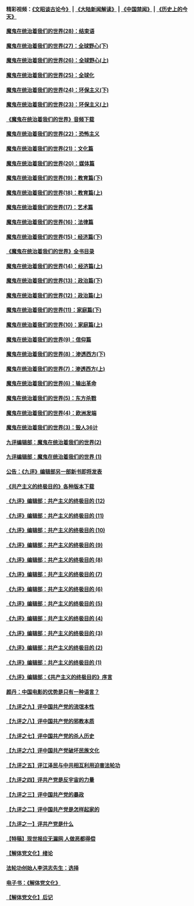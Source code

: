 #### 精彩视频：[《文昭谈古论今》](https://github.com/gfw-breaker/wenzhao) | [《大陆新闻解读》](https://github.com/gfw-breaker/ntdtv-comedy) | [《中国禁闻》](https://github.com/gfw-breaker/ntdtv-news) | [《历史上的今天》](https://github.com/gfw-breaker/today-in-history) 

#### [魔鬼在统治着我们的世界(28)：结束语](../pages/nsc422/n10936246.md?t=02021531) 

#### [魔鬼在统治着我们的世界(27)：全球野心(下)](../pages/nsc422/n10928319.md?t=02021531) 

#### [魔鬼在统治着我们的世界(26)：全球野心(上)](../pages/nsc422/n10900318.md?t=02021531) 

#### [魔鬼在统治着我们的世界(25)：全球化](../pages/nsc422/n10788205.md?t=02021531) 

#### [魔鬼在统治着我们的世界(24)：环保主义(下)](../pages/nsc422/n10695307.md?t=02021531) 

#### [魔鬼在统治着我们的世界(23)：环保主义(上)](../pages/nsc422/n10688613.md?t=02021531) 

#### [《魔鬼在统治着我们的世界》音频下载](../pages/nsc422/n10635553.md?t=02021531) 

#### [魔鬼在统治着我们的世界(22)：恐怖主义](../pages/nsc422/n10614727.md?t=02021531) 

#### [魔鬼在统治着我们的世界(21)：文化篇](../pages/nsc422/n10597706.md?t=02021531) 

#### [魔鬼在统治着我们的世界(20)：媒体篇](../pages/nsc422/n10586579.md?t=02021531) 

#### [魔鬼在统治着我们的世界(19)：教育篇(下)](../pages/nsc422/n10564808.md?t=02021531) 

#### [魔鬼在统治着我们的世界(18)：教育篇(上)](../pages/nsc422/n10526970.md?t=02021531) 

#### [魔鬼在统治着我们的世界(17)：艺术篇](../pages/nsc422/n10499093.md?t=02021531) 

#### [魔鬼在统治着我们的世界(16)：法律篇](../pages/nsc422/n10485969.md?t=02021531) 

#### [魔鬼在统治着我们的世界(15)：经济篇(下)](../pages/nsc422/n10469975.md?t=02021531) 

#### [《魔鬼在统治着我们的世界》全书目录](../pages/nsc422/n10464261.md?t=02021531) 

#### [魔鬼在统治着我们的世界(14)：经济篇(上)](../pages/nsc422/n10457370.md?t=02021531) 

#### [魔鬼在统治着我们的世界(13)：政治篇(下)](../pages/nsc422/n10448270.md?t=02021531) 

#### [魔鬼在统治着我们的世界(12)：政治篇(上)](../pages/nsc422/n10444576.md?t=02021531) 

#### [魔鬼在统治着我们的世界(11)：家庭篇(下)](../pages/nsc422/n10440961.md?t=02021531) 

#### [魔鬼在统治着我们的世界(10)：家庭篇(上)](../pages/nsc422/n10435448.md?t=02021531) 

#### [魔鬼在统治着我们的世界(9)：信仰篇](../pages/nsc422/n10432159.md?t=02021531) 

#### [魔鬼在统治着我们的世界(8)：渗透西方(下)](../pages/nsc422/n10429603.md?t=02021531) 

#### [魔鬼在统治着我们的世界(7)：渗透西方(上)](../pages/nsc422/n10426013.md?t=02021531) 

#### [魔鬼在统治着我们的世界(6)：输出革命](../pages/nsc422/n10421536.md?t=02021531) 

#### [魔鬼在统治着我们的世界(5)：东方杀戮](../pages/nsc422/n10417707.md?t=02021531) 

#### [魔鬼在统治着我们的世界(4)：欧洲发端](../pages/nsc422/n10414890.md?t=02021531) 

#### [魔鬼在统治着我们的世界(3)：毁人36计](../pages/nsc422/n10411583.md?t=02021531) 

#### [九评编辑部：魔鬼在统治着我们的世界(2)](../pages/nsc422/n10410036.md?t=02021531) 

#### [九评编辑部：魔鬼在统治着我们的世界 (1)](../pages/nsc422/n10406825.md?t=02021531) 

#### [公告：《九评》编辑部另一部新书即将发表](../pages/nsc422/n10405104.md?t=02021531) 

#### [《共产主义的终极目的》各种版本下载](../pages/nsc422/n10022138.md?t=02021531) 

#### [《九评》编辑部：共产主义的终极目的 (12)](../pages/nsc422/n9933272.md?t=02021531) 

#### [《九评》编辑部：共产主义的终极目的 (11)](../pages/nsc422/n9924973.md?t=02021531) 

#### [《九评》编辑部：共产主义的终极目的 (10)](../pages/nsc422/n9920883.md?t=02021531) 

#### [《九评》编辑部：共产主义的终极目的 (9)](../pages/nsc422/n9916363.md?t=02021531) 

#### [《九评》编辑部：共产主义的终极目的 (8)](../pages/nsc422/n9912488.md?t=02021531) 

#### [《九评》编辑部：共产主义的终极目的 (7)](../pages/nsc422/n9901176.md?t=02021531) 

#### [《九评》编辑部：共产主义的终极目的 (6)](../pages/nsc422/n9899359.md?t=02021531) 

#### [《九评》编辑部：共产主义的终极目的 (5)](../pages/nsc422/n9893174.md?t=02021531) 

#### [《九评》编辑部：共产主义的终极目的 (4)](../pages/nsc422/n9891246.md?t=02021531) 

#### [《九评》编辑部：共产主义的终极目的 (3)](../pages/nsc422/n9879879.md?t=02021531) 

#### [《九评》编辑部：共产主义的终极目的 (2)](../pages/nsc422/n9876205.md?t=02021531) 

#### [《九评》编辑部：共产主义的终极目的 (1)](../pages/nsc422/n9865857.md?t=02021531) 

#### [《九评》编辑部：《共产主义的终极目的》序言](../pages/nsc422/n9862666.md?t=02021531) 

#### [颜丹：中国电影的优势是只有一种语言？](../pages/nsc422/n9583062.md?t=02021531) 

#### [【九评之九】评中国共产党的流氓本性](../pages/nsc422/n737542.md?t=02021531) 

#### [【九评之八】评中国共产党的邪教本质](../pages/nsc422/n735942.md?t=02021531) 

#### [【九评之七】评中国共产党的杀人历史](../pages/nsc422/n733806.md?t=02021531) 

#### [【九评之六】评中国共产党破坏民族文化](../pages/nsc422/n731667.md?t=02021531) 

#### [【九评之五】评江泽民与中共相互利用迫害法轮功](../pages/nsc422/n730058.md?t=02021531) 

#### [【九评之四】评共产党是反宇宙的力量](../pages/nsc422/n727814.md?t=02021531) 

#### [【九评之三】评中国共产党的暴政](../pages/nsc422/n725597.md?t=02021531) 

#### [【九评之二】评中国共产党是怎样起家的](../pages/nsc422/n723946.md?t=02021531) 

#### [【九评之一】评共产党是什么](../pages/nsc422/n722529.md?t=02021531) 

#### [【特稿】现世报应无漏网 人做恶都得偿](../pages/nsc422/n4215167.md?t=02021531) 

#### [【解体党文化】绪论](../pages/nsc422/n1449356.md?t=02021531) 

#### [法轮功创始人李洪志先生：选择](../pages/nsc422/n3580738.md?t=02021531) 

#### [电子书：《解体党文化》](../pages/nsc422/n1573484.md?t=02021531) 

#### [【解体党文化】后记](../pages/nsc422/n1531999.md?t=02021531) 


